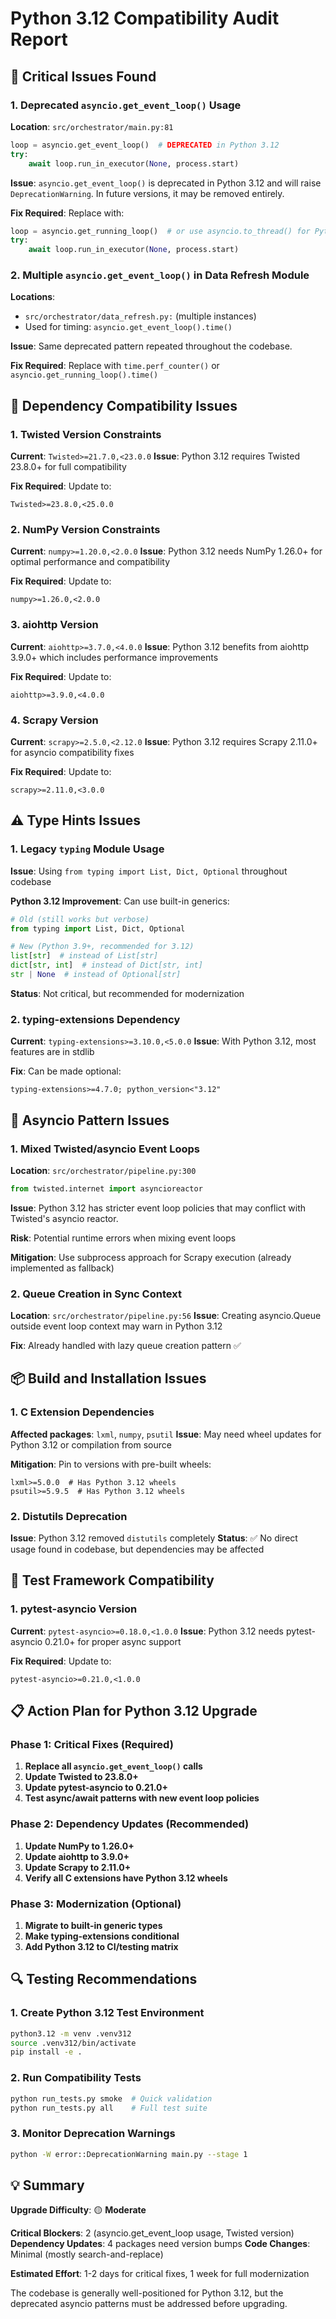 # Python 3.12 Compatibility Audit Report

## 🚨 Critical Issues Found

### 1. **Deprecated `asyncio.get_event_loop()` Usage**
**Location**: `src/orchestrator/main.py:81`
```python
loop = asyncio.get_event_loop()  # DEPRECATED in Python 3.12
try:
    await loop.run_in_executor(None, process.start)
```

**Issue**: `asyncio.get_event_loop()` is deprecated in Python 3.12 and will raise `DeprecationWarning`. In future versions, it may be removed entirely.

**Fix Required**: Replace with:
```python
loop = asyncio.get_running_loop()  # or use asyncio.to_thread() for Python 3.9+
try:
    await loop.run_in_executor(None, process.start)
```

### 2. **Multiple `asyncio.get_event_loop()` in Data Refresh Module**
**Locations**:
- `src/orchestrator/data_refresh.py:` (multiple instances)
- Used for timing: `asyncio.get_event_loop().time()`

**Issue**: Same deprecated pattern repeated throughout the codebase.

**Fix Required**: Replace with `time.perf_counter()` or `asyncio.get_running_loop().time()`

## 🔧 Dependency Compatibility Issues

### 1. **Twisted Version Constraints**
**Current**: `Twisted>=21.7.0,<23.0.0`
**Issue**: Python 3.12 requires Twisted 23.8.0+ for full compatibility

**Fix Required**: Update to:
```
Twisted>=23.8.0,<25.0.0
```

### 2. **NumPy Version Constraints**
**Current**: `numpy>=1.20.0,<2.0.0`
**Issue**: Python 3.12 needs NumPy 1.26.0+ for optimal performance and compatibility

**Fix Required**: Update to:
```
numpy>=1.26.0,<2.0.0
```

### 3. **aiohttp Version**
**Current**: `aiohttp>=3.7.0,<4.0.0`
**Issue**: Python 3.12 benefits from aiohttp 3.9.0+ which includes performance improvements

**Fix Required**: Update to:
```
aiohttp>=3.9.0,<4.0.0
```

### 4. **Scrapy Version**
**Current**: `scrapy>=2.5.0,<2.12.0`
**Issue**: Python 3.12 requires Scrapy 2.11.0+ for asyncio compatibility fixes

**Fix Required**: Update to:
```
scrapy>=2.11.0,<3.0.0
```

## ⚠️ Type Hints Issues

### 1. **Legacy `typing` Module Usage**
**Issue**: Using `from typing import List, Dict, Optional` throughout codebase

**Python 3.12 Improvement**: Can use built-in generics:
```python
# Old (still works but verbose)
from typing import List, Dict, Optional

# New (Python 3.9+, recommended for 3.12)
list[str]  # instead of List[str]
dict[str, int]  # instead of Dict[str, int]
str | None  # instead of Optional[str]
```

**Status**: Not critical, but recommended for modernization

### 2. **typing-extensions Dependency**
**Current**: `typing-extensions>=3.10.0,<5.0.0`
**Issue**: With Python 3.12, most features are in stdlib

**Fix**: Can be made optional:
```
typing-extensions>=4.7.0; python_version<"3.12"
```

## 🔄 Asyncio Pattern Issues

### 1. **Mixed Twisted/asyncio Event Loops**
**Location**: `src/orchestrator/pipeline.py:300`
```python
from twisted.internet import asyncioreactor
```

**Issue**: Python 3.12 has stricter event loop policies that may conflict with Twisted's asyncio reactor.

**Risk**: Potential runtime errors when mixing event loops

**Mitigation**: Use subprocess approach for Scrapy execution (already implemented as fallback)

### 2. **Queue Creation in Sync Context**
**Location**: `src/orchestrator/pipeline.py:56`
**Issue**: Creating asyncio.Queue outside event loop context may warn in Python 3.12

**Fix**: Already handled with lazy queue creation pattern ✅

## 📦 Build and Installation Issues

### 1. **C Extension Dependencies**
**Affected packages**: `lxml`, `numpy`, `psutil`
**Issue**: May need wheel updates for Python 3.12 or compilation from source

**Mitigation**: Pin to versions with pre-built wheels:
```
lxml>=5.0.0  # Has Python 3.12 wheels
psutil>=5.9.5  # Has Python 3.12 wheels
```

### 2. **Distutils Deprecation**
**Issue**: Python 3.12 removed `distutils` completely
**Status**: ✅ No direct usage found in codebase, but dependencies may be affected

## 🧪 Test Framework Compatibility

### 1. **pytest-asyncio Version**
**Current**: `pytest-asyncio>=0.18.0,<1.0.0`
**Issue**: Python 3.12 needs pytest-asyncio 0.21.0+ for proper async support

**Fix Required**: Update to:
```
pytest-asyncio>=0.21.0,<1.0.0
```

## 📋 Action Plan for Python 3.12 Upgrade

### Phase 1: Critical Fixes (Required)
1. **Replace all `asyncio.get_event_loop()` calls**
2. **Update Twisted to 23.8.0+**
3. **Update pytest-asyncio to 0.21.0+**
4. **Test async/await patterns with new event loop policies**

### Phase 2: Dependency Updates (Recommended)
1. **Update NumPy to 1.26.0+**
2. **Update aiohttp to 3.9.0+**
3. **Update Scrapy to 2.11.0+**
4. **Verify all C extensions have Python 3.12 wheels**

### Phase 3: Modernization (Optional)
1. **Migrate to built-in generic types**
2. **Make typing-extensions conditional**
3. **Add Python 3.12 to CI/testing matrix**

## 🔍 Testing Recommendations

### 1. **Create Python 3.12 Test Environment**
```bash
python3.12 -m venv .venv312
source .venv312/bin/activate
pip install -e .
```

### 2. **Run Compatibility Tests**
```bash
python run_tests.py smoke  # Quick validation
python run_tests.py all    # Full test suite
```

### 3. **Monitor Deprecation Warnings**
```bash
python -W error::DeprecationWarning main.py --stage 1
```

## 💡 Summary

**Upgrade Difficulty**: 🟡 **Moderate**

**Critical Blockers**: 2 (asyncio.get_event_loop usage, Twisted version)
**Dependency Updates**: 4 packages need version bumps
**Code Changes**: Minimal (mostly search-and-replace)

**Estimated Effort**: 1-2 days for critical fixes, 1 week for full modernization

The codebase is generally well-positioned for Python 3.12, but the deprecated asyncio patterns must be addressed before upgrading.